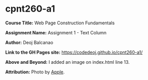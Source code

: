 # cpnt260-a1
**Course Title:** Web Page Construction Fundamentals

**Assignment Name:** Assignment 1 - Text Column

**Author:** Deoj Balcanao

**Link to the GH Pages site:** https://codedeoj.github.io/cpnt260-a1/

**Above and Beyond:** I added an image on index.html line 13.

**Attribution:** Photo by [Apple](https://www.apple.com/newsroom/videos/iphone-14-pro-3up/posters/Apple-iPhone-14-Pro-iPhone-14-Pro-Max-Dynamic-Island-demo-3up.jpg.large_2x.jpg).
